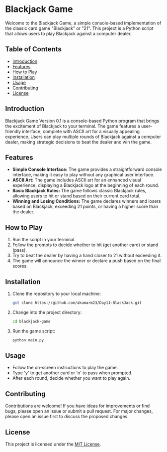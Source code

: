 # Blackjack Game

Welcome to the Blackjack Game, a simple console-based implementation of the classic card game "Blackjack" or "21". This project is a Python script that allows users to play Blackjack against a computer dealer.

## Table of Contents
- [Introduction](#introduction)
- [Features](#features)
- [How to Play](#how-to-play)
- [Installation](#installation)
- [Usage](#usage)
- [Contributing](#contributing)
- [License](#license)

## Introduction

Blackjack Game Version 0.1 is a console-based Python program that brings the excitement of Blackjack to your terminal. The game features a user-friendly interface, complete with ASCII art for a visually appealing experience. Users can play multiple rounds of Blackjack against a computer dealer, making strategic decisions to beat the dealer and win the game.

## Features

- **Simple Console Interface:** The game provides a straightforward console interface, making it easy to play without any graphical user interface.
- **ASCII Art:** The game includes ASCII art for an enhanced visual experience, displaying a Blackjack logo at the beginning of each round.
- **Basic Blackjack Rules:** The game follows classic Blackjack rules, allowing users to hit or stand based on their current card total.
- **Winning and Losing Conditions:** The game declares winners and losers based on Blackjack, exceeding 21 points, or having a higher score than the dealer.

## How to Play

1. Run the script in your terminal.
2. Follow the prompts to decide whether to hit (get another card) or stand (pass).
3. Try to beat the dealer by having a hand closer to 21 without exceeding it.
4. The game will announce the winner or declare a push based on the final scores.

## Installation

1. Clone the repository to your local machine:

    ```bash
    git clone https://github.com/akumarm23/Day11-BlackJack.git
    ```

2. Change into the project directory:

    ```bash
    cd blackjack-game
    ```

3. Run the game script:

    ```bash
    python main.py
    ```

## Usage

- Follow the on-screen instructions to play the game.
- Type 'y' to get another card or 'n' to pass when prompted.
- After each round, decide whether you want to play again.

## Contributing

Contributions are welcome! If you have ideas for improvements or find bugs, please open an issue or submit a pull request. For major changes, please open an issue first to discuss the proposed changes.

## License

This project is licensed under the [MIT License](LICENSE).

